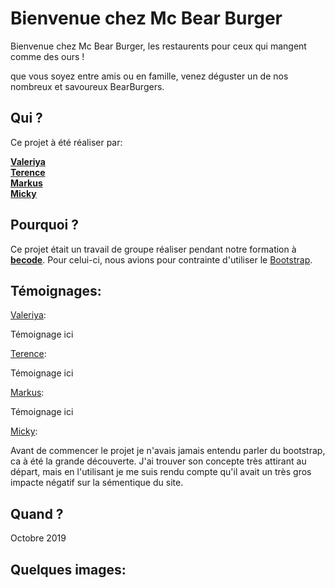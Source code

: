 # Bienvenue chez Mc Bear Burger

Bienvenue chez Mc Bear Burger, les restaurents pour ceux qui mangent comme des ours !   

que vous soyez entre amis ou en famille, venez déguster un de nos nombreux et savoureux BearBurgers. 

## Qui ?

Ce projet à été réaliser par:

[__Valeriya__](https://github.com/ValeriyaKozlova)  
[__Terence__](https://github.com/terencehecq)  
[__Markus__](https://github.com/emilemarkus)  
[__Micky__](https://github.com/MickyCompanie)  

## Pourquoi ?

Ce projet était un travail de groupe réaliser pendant notre formation à [__becode__](https://www.becode.org/index_fr.html). Pour celui-ci, nous avions pour contrainte d'utiliser le [Bootstrap](https://getbootstrap.com/).  

## Témoignages:  


[Valeriya](https://github.com/ValeriyaKozlova):  

Témoignage ici


[Terence](https://github.com/terencehecq):  

Témoignage ici


[Markus](https://github.com/emilemarkus):  

Témoignage ici

[Micky](https://github.com/MickyCompanie):  

Avant de commencer le projet je n'avais jamais entendu parler du bootstrap, ca à été la grande découverte. J'ai trouver son concepte très attirant au départ, mais en l'utilisant je me suis rendu compte qu'il avait un très gros impacte négatif sur la sémentique du site.

## Quand ?

Octobre 2019

## Quelques images: